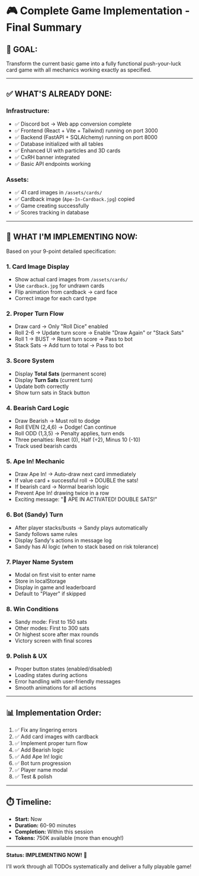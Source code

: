 # 🎮 Complete Game Implementation - Final Summary

## 🎯 **GOAL:**
Transform the current basic game into a fully functional push-your-luck card game with all mechanics working exactly as specified.

---

## ✅ **WHAT'S ALREADY DONE:**

### Infrastructure:
- ✅ Discord bot → Web app conversion complete
- ✅ Frontend (React + Vite + Tailwind) running on port 3000
- ✅ Backend (FastAPI + SQLAlchemy) running on port 8000
- ✅ Database initialized with all tables
- ✅ Enhanced UI with particles and 3D cards
- ✅ CxRH banner integrated
- ✅ Basic API endpoints working

### Assets:
- ✅ 41 card images in `/assets/cards/`
- ✅ Cardback image (`Ape-In-Cardback.jpg`) copied
- ✅ Game creating successfully
- ✅ Scores tracking in database

---

## 🔧 **WHAT I'M IMPLEMENTING NOW:**

Based on your 9-point detailed specification:

### 1. **Card Image Display**
- Show actual card images from `/assets/cards/`
- Use `cardback.jpg` for undrawn cards
- Flip animation from cardback → card face
- Correct image for each card type

### 2. **Proper Turn Flow**
- Draw card → Only "Roll Dice" enabled
- Roll 2-6 → Update turn score → Enable "Draw Again" or "Stack Sats"
- Roll 1 → BUST → Reset turn score → Pass to bot
- Stack Sats → Add turn to total → Pass to bot

### 3. **Score System**
- Display **Total Sats** (permanent score)
- Display **Turn Sats** (current turn)
- Update both correctly
- Show turn sats in Stack button

### 4. **Bearish Card Logic**
- Draw Bearish → Must roll to dodge
- Roll EVEN (2,4,6) → Dodge! Can continue
- Roll ODD (1,3,5) → Penalty applies, turn ends
- Three penalties: Reset (0), Half (÷2), Minus 10 (-10)
- Track used bearish cards

### 5. **Ape In! Mechanic**
- Draw Ape In! → Auto-draw next card immediately
- If value card + successful roll → DOUBLE the sats!
- If bearish card → Normal bearish logic
- Prevent Ape In! drawing twice in a row
- Exciting message: "🚀 APE IN ACTIVATED! DOUBLE SATS!"

### 6. **Bot (Sandy) Turn**
- After player stacks/busts → Sandy plays automatically
- Sandy follows same rules
- Display Sandy's actions in message log
- Sandy has AI logic (when to stack based on risk tolerance)

### 7. **Player Name System**
- Modal on first visit to enter name
- Store in localStorage
- Display in game and leaderboard
- Default to "Player" if skipped

### 8. **Win Conditions**
- Sandy mode: First to 150 sats
- Other modes: First to 300 sats
- Or highest score after max rounds
- Victory screen with final scores

### 9. **Polish & UX**
- Proper button states (enabled/disabled)
- Loading states during actions
- Error handling with user-friendly messages
- Smooth animations for all actions

---

## 📊 **Implementation Order:**

1. ✅ Fix any lingering errors
2. ✅ Add card images with cardback
3. ✅ Implement proper turn flow
4. ✅ Add Bearish logic
5. ✅ Add Ape In! logic
6. ✅ Bot turn progression
7. ✅ Player name modal
8. ✅ Test & polish

---

## ⏱️ **Timeline:**

- **Start:** Now
- **Duration:** 60-90 minutes
- **Completion:** Within this session
- **Tokens:** 750K available (more than enough!)

---

**Status: IMPLEMENTING NOW!** 🚀

I'll work through all TODOs systematically and deliver a fully playable game!




